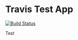 # Travis Test App

[![Build Status](https://travis-ci.com/apm-sina-grunau/travis-test-app.svg?branch=master)](https://travis-ci.com/apm-sina-grunau/travis-test-app)

Test